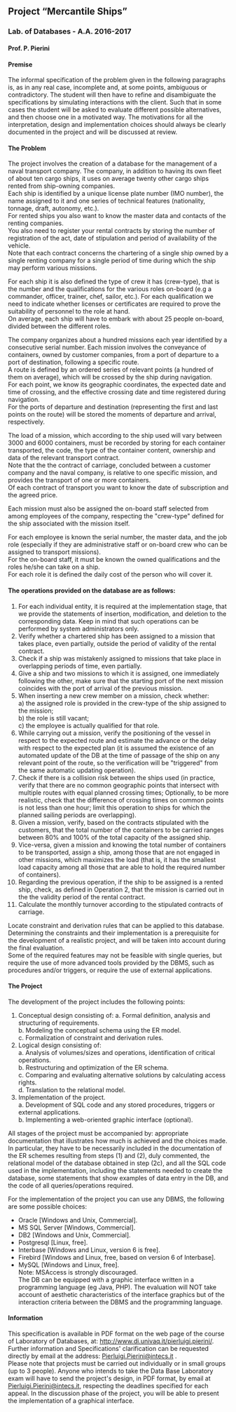 ## Project “Mercantile Ships”
### Lab. of Databases - A.A. 2016-2017
#### Prof. P. Pierini


#### Premise
The informal specification of the problem given in the following paragraphs is, as in any real case,
incomplete and, at some points, ambiguous or contradictory. The student will then have to refine and disambiguate the specifications by simulating interactions with the client. Such that in some cases the student will be asked to evaluate different possible alternatives, and then choose one
in a motivated way. The motivations for all the interpretation, design and implementation choices should always be clearly documented in the project and will be discussed
at review.  

#### The Problem
The project involves the creation of a database for the management of a naval transport company.
The company, in addition to having its own fleet of about ten cargo ships, it uses
on average twenty other cargo ships rented from ship-owning companies.  
Each ship is identified by a unique license plate number (IMO number), the name assigned to it and one
series of technical features (nationality, tonnage, draft, autonomy, etc.).  
For rented ships you also want to know the master data and contacts of the renting companies.  
You also need to register your rental contracts by storing the number of registration of the act, date of stipulation and period of availability of the vehicle.  
Note that each contract concerns the chartering of a single ship owned by a single renting company for a single period of time during which the ship may perform various missions.  

For each ship it is also defined the type of crew it has (crew-type), that is the number and the
qualifications for the various roles on-board (e.g a commander, officer, trainer, chef, sailor, etc.).   For each qualification we need to indicate whether licenses or certificates are required to prove the suitability of personnel to the role at hand.  
On average, each ship will have to embark with about 25 people on-board, divided between the different roles.  

The company organizes about a hundred missions each year identified by a consecutive serial number.   Each mission involves the conveyance of containers, owned by customer companies, from
a port of departure to a port of destination, following a specific route.  
A route is defined by an ordered series of relevant points (a hundred of them on average), which will be crossed by the ship during navigation.  
For each point, we know its geographic coordinates, the expected date and time of crossing, and the effective crossing date and time registered during navigation.  
For the ports of departure and destination
(representing the first and last points on the route) will be stored the moments of
departure and arrival, respectively.  

The load of a mission, which according to the ship used will vary between 3000 and 6000 containers,
must be recorded by storing for each container transported, the code, the type of the container
content, ownership and data of the relevant transport contract.  
Note that the the contract of carriage, concluded between a customer company and the naval company, is relative to one specific mission, and provides the transport of one or more containers.  
Of each contract of transport you want to know the date of subscription and the agreed price.  

Each mission must also be assigned the on-board staff selected from among employees of the company, respecting the "crew-type" defined for the ship associated with the mission itself.  

For each employee is known the serial number, the master data, and the job role (especially if they are administrative staff or on-board crew who can be assigned to transport missions).  
For the on-board staff, it must be known the owned qualifications and the roles he/she can take on a ship.  
For each role it is defined the daily cost of the person who will cover it.  

#### The operations provided on the database are as follows:
1. For each individual entity,  it is required at the implementation stage, that we provide the statements of insertion, modification, and deletion to the corresponding data. Keep in mind that such
operations can be performed by system administrators only.  
2. Verify whether a chartered ship has been assigned to a mission that takes place,
even partially, outside the period of validity of the rental contract.
3. Check if a ship was mistakenly assigned to missions that take place in overlapping periods of time, even partially.  
4. Give a ship and two missions to which it is assigned, one immediately following the other, make sure that the starting port of the next mission coincides with the port of arrival of the previous mission.  
5. When inserting a new crew member on a
mission, check whether:  
a) the assigned role is provided in the crew-type of the ship assigned to the mission;  
b) the role is still vacant;  
c) the employee is actually qualified for that role.  
6. While carrying out a mission, verify the positioning of the vessel in respect to the expected route and estimate the advance or the delay with respect to the expected plan (it is assumed the existence of an automated update of the DB at the time of passage of the ship on any relevant point of the route, so the verification will be "triggered" from the same automatic updating operation).  
7. Check if there is a collision risk between the ships used (in practice, verify that there are no common geographic points that intersect with multiple routes with equal planned crossing times; Optionally, to be more realistic, check that the difference of crossing times on common points is not less than one hour; limit this operation to ships for which the planned sailing periods are overlapping).  
8. Given a mission, verify, based on the contracts stipulated with the customers, that the total number of the containers to be carried  ranges between 80% and 100% of the total capacity of the assigned ship.  
9. Vice-versa, given a mission and knowing the total number of containers to be transported,
assign a ship, among those that are not engaged in other missions, which maximizes the load (that is, it has the smallest load capacity among all
those that are able to hold the required number of containers).  
10. Regarding the previous operation, if the ship to be assigned is a rented ship, check, as defined in Operation 2, that the mission is carried out in the the validity period of the rental contract.  
11. Calculate the monthly turnover according to the stipulated contracts of carriage.  

Locate constraint and derivation rules that can be applied to this database.  
Determining the constraints and their implementation is a prerequisite for the development of a realistic project, and will be taken into account during the final evaluation.  
Some of the required features may not be feasible with single queries, but require the use of more advanced tools provided by the DBMS, such as procedures and/or triggers, or require the use of external applications.  

#### The Project
The development of the project includes the following points:  
1. Conceptual design consisting of:
a. Formal definition, analysis and structuring of requirements.  
b. Modeling the conceptual schema using the ER model.  
c. Formalization of constraint and derivation rules.  
2. Logical design consisting of:  
a. Analysis of volumes/sizes and operations, identification of critical operations.  
b. Restructuring and optimization of the ER schema.  
c. Comparing and evaluating alternative solutions by calculating access rights.  
d. Translation to the relational model.  
3. Implementation of the project.  
a. Development of SQL code and any stored procedures, triggers or external applications.  
b. Implementing a web-oriented graphic interface (optional).  

All stages of the project must be accompanied by: appropriate documentation that illustrates
how much is achieved and the choices made. In particular, they have to be necessarily
included in the documentation of the ER schemes resulting from steps (1) and (2), duly
commented, the relational model of the database obtained in step (2c), and all the SQL code used in the implementation, including the statements needed to create the database, some statements that show examples of data entry in the DB, and the code of
all queries/operations required.  


For the implementation of the project you can use any DBMS, the following are some
possible choices:  
- Oracle [Windows and Unix, Commercial].  
- MS SQL Server [Windows, Commercial].  
- DB2 [Windows and Unix, Commercial].  
- Postgresql [Linux, free].  
- Interbase [Windows and Linux, version 6 is free].  
- Firebird [Windows and Linux, free, based on version 6 of Interbase].  
- MySQL [Windows and Linux, free].  
Note: MSAccess is strongly discouraged.  
The DB can be equipped with a graphic interface written in a programming language (eg Java, PHP). The evaluation will NOT take account of aesthetic characteristics of the interface graphics but of the interaction criteria between the DBMS and the programming language.  

#### Information
This specification is available in PDF format on the web page of the course of Laboratory of Databases, at:  http://www.di.univaq.it/pierluigi.pierini/.  
Further information and Specifications' clarification can be requested directly by email at the address: Pierluigi.Pierini@intecs.it .  
Please note that projects must be carried out individually or in small groups (up to 3 people).
Anyone who intends to take the Data Base Laboratory exam will have to send the project's design, in PDF format, by email at Pierluigi.Pierini@intecs.it,
respecting the deadlines specified for each appeal. In the discussion phase of the project, you will be able to present the implementation of a graphical interface.
